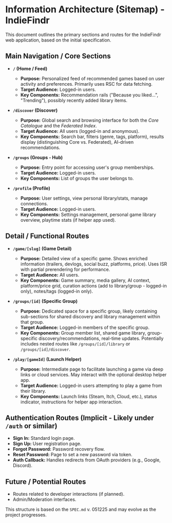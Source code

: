 # Information Architecture (Sitemap) - IndieFindr

This document outlines the primary sections and routes for the IndieFindr web application, based on the initial specification.

## Main Navigation / Core Sections

*   **`/` (Home / Feed)**
    *   **Purpose:** Personalized feed of recommended games based on user activity and preferences. Primarily uses RSC for data fetching.
    *   **Target Audience:** Logged-in users.
    *   **Key Components:** Recommendation rails ("Because you liked...", "Trending"), possibly recently added library items.

*   **`/discover` (Discover)**
    *   **Purpose:** Global search and browsing interface for both the *Core Catalogue* and the *Federated Index*.
    *   **Target Audience:** All users (logged-in and anonymous).
    *   **Key Components:** Search bar, filters (genre, tags, platform), results display (distinguishing Core vs. Federated), AI-driven recommendations.

*   **`/groups` (Groups - Hub)**
    *   **Purpose:** Entry point for accessing user's group memberships.
    *   **Target Audience:** Logged-in users.
    *   **Key Components:** List of groups the user belongs to.

*   **`/profile` (Profile)**
    *   **Purpose:** User settings, view personal library/stats, manage connections.
    *   **Target Audience:** Logged-in users.
    *   **Key Components:** Settings management, personal game library overview, playtime stats (if helper app used).

## Detail / Functional Routes

*   **`/game/[slug]` (Game Detail)**
    *   **Purpose:** Detailed view of a specific game. Shows enriched information (trailers, devlogs, social buzz, platforms, price). Uses ISR with partial prerendering for performance.
    *   **Target Audience:** All users.
    *   **Key Components:** Game summary, media gallery, AI context, platform/price grid, curation actions (add to library/group - logged-in only), notes/tags (logged-in only).

*   **`/groups/[id]` (Specific Group)**
    *   **Purpose:** Dedicated space for a specific group, likely containing sub-sections for shared discovery and library management within that group.
    *   **Target Audience:** Logged-in members of the specific group.
    *   **Key Components:** Group member list, shared game library, group-specific discovery/recommendations, real-time updates. Potentially includes nested routes like `/groups/[id]/library` or `/groups/[id]/discover`.

*   **`/play/[gameId]` (Launch Helper)**
    *   **Purpose:** Intermediate page to facilitate launching a game via deep links or cloud services. May interact with the optional desktop helper app.
    *   **Target Audience:** Logged-in users attempting to play a game from their library.
    *   **Key Components:** Launch links (Steam, Itch, Cloud, etc.), status indicator, instructions for helper app interaction.

## Authentication Routes (Implicit - Likely under `/auth` or similar)

*   **Sign In:** Standard login page.
*   **Sign Up:** User registration page.
*   **Forgot Password:** Password recovery flow.
*   **Reset Password:** Page to set a new password via token.
*   **Auth Callback:** Handles redirects from OAuth providers (e.g., Google, Discord).

## Future / Potential Routes

*   Routes related to developer interactions (if planned).
*   Admin/Moderation interfaces.

This structure is based on the `SPEC.md` v. 051225 and may evolve as the project progresses. 